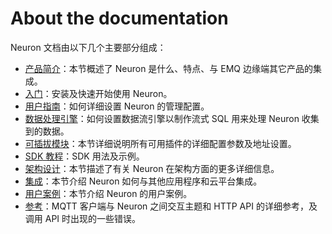 # About the documentation

Neuron 文档由以下几个主要部分组成：

* [产品简介](./introduction.md)：本节概述了 Neuron 是什么、特点、与 EMQ 边缘端其它产品的集成。
* [入门](./getting-started/installation.md)：安装及快速开始使用 Neuron。
* [用户指南](./user-guide/plugin-modules-management.md)：如何详细设置 Neuron 的管理配置。
* [数据处理引擎](./data-processing-engine/prerequisite-setup.md)：如何设置数据流引擎以制作流式 SQL 用来处理 Neuron 收集到的数据。
* [可插拔模块](./module-plugins/module-list.md)：本节详细说明所有可用插件的详细配置参数及地址设置。
* [SDK 教程](./sdk/sdk_based-driver-development.md)：SDK 用法及示例。
* [架构设计](./architecture.md)：本节描述了有关 Neuron 在架构方面的更多详细信息。
* [集成](./integration.md)：本节介绍 Neuron 如何与其他应用程序和云平台集成。
* [用户案例](./use_cases.md)：本节介绍 Neuron 的用户案例。
* [参考](./reference/http-api.md)：MQTT 客户端与 Neuron 之间交互主题和 HTTP API 的详细参考，及调用 API 时出现的一些错误。
